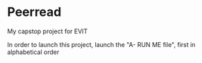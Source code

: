 # Peerread
My capstop project for EVIT

In order to launch this project, launch the "A- RUN ME file", first in alphabetical order
